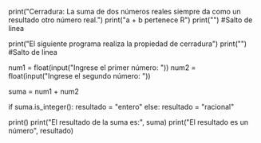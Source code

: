print("Cerradura: La suma de dos números reales siempre da como un resultado otro número real.")
print("a + b pertenece R")
print("") #Salto de linea

print("El siguiente programa realiza la propiedad de cerradura")
print("") #Salto de linea

num1 = float(input("Ingrese el primer número: "))
num2 = float(input("Ingrese el segundo número: "))

suma = num1 + num2

if suma.is_integer():
    resultado = "entero"
else:
    resultado = "racional"

print()
print("El resultado de la suma es:", suma)
print("El resultado es un número", resultado)

